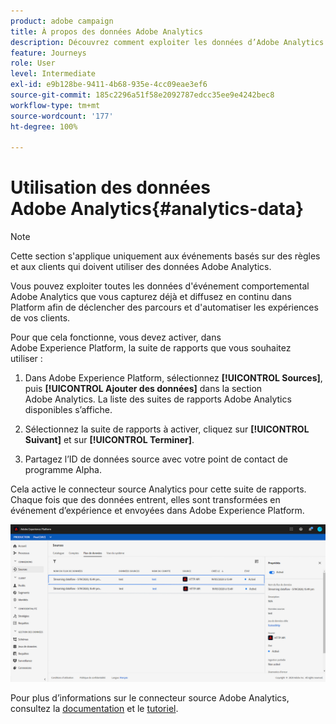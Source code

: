 ```yaml
---
product: adobe campaign
title: À propos des données Adobe Analytics
description: Découvrez comment exploiter les données d’Adobe Analytics.
feature: Journeys
role: User
level: Intermediate
exl-id: e9b128be-9411-4b68-935e-4cc09eae3ef6
source-git-commit: 185c2296a51f58e2092787edcc35ee9e4242bec8
workflow-type: tm+mt
source-wordcount: '177'
ht-degree: 100%

---
```


# Utilisation des données Adobe Analytics{#analytics-data}

>[!NOTE]
>
>Cette section s&#39;applique uniquement aux événements basés sur des règles et aux clients qui doivent utiliser des données Adobe Analytics.

Vous pouvez exploiter toutes les données d&#39;événement comportemental Adobe Analytics que vous capturez déjà et diffusez en continu dans Platform afin de déclencher des parcours et d&#39;automatiser les expériences de vos clients.

Pour que cela fonctionne, vous devez activer, dans Adobe Experience Platform, la suite de rapports que vous souhaitez utiliser :

1. Dans Adobe Experience Platform, sélectionnez **[!UICONTROL Sources]**, puis **[!UICONTROL Ajouter des données]** dans la section Adobe Analytics. La liste des suites de rapports Adobe Analytics disponibles s’affiche.

1. Sélectionnez la suite de rapports à activer, cliquez sur **[!UICONTROL Suivant]** et sur **[!UICONTROL Terminer]**.

1. Partagez l’ID de données source avec votre point de contact de programme Alpha.

Cela active le connecteur source Analytics pour cette suite de rapports. Chaque fois que des données entrent, elles sont transformées en événement d’expérience et envoyées dans Adobe Experience Platform.

![](../assets/alpha-event9.png)

Pour plus d’informations sur le connecteur source Adobe Analytics, consultez la [documentation](https://experienceleague.adobe.com/docs/experience-platform/sources/connectors/adobe-applications/analytics.html?lang=fr) et le [tutoriel](https://experienceleague.adobe.com/docs/experience-platform/sources/ui-tutorials/create/adobe-applications/analytics.html?lang=fr).
